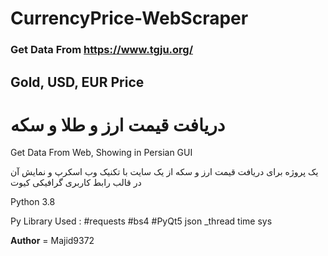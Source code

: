 # CurrencyPrice-WebScraper

### Get Data From https://www.tgju.org/ ###
## Gold, USD, EUR Price ##
# دریافت قیمت ارز و طلا و سکه #

Get Data From Web, Showing in Persian GUI 

یک پروژه برای دریافت قیمت ارز و سکه از یک سایت با تکنیک وب اسکرپ و نمایش آن در قالب رابط کاربری گرافیکی کیوت

Python 3.8 

Py Library Used : 
                  #requests
                  #bs4
                  #PyQt5
                  json
                  _thread
                  time
                  sys

__Author__ = Majid9372
